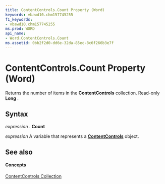 ```yaml
---
title: ContentControls.Count Property (Word)
keywords: vbawd10.chm157745255
f1_keywords:
- vbawd10.chm157745255
ms.prod: WORD
api_name:
- Word.ContentControls.Count
ms.assetid: 0bb2f2d0-dd6e-32da-85ec-8c6f266b3e7f
---
```



# ContentControls.Count Property (Word)

Returns the number of items in the  **ContentControls** collection. Read-only **Long** .


## Syntax

 _expression_ . **Count**

 _expression_ A variable that represents a **[ContentControls](contentcontrols-object-word.md)** object.


## See also


#### Concepts


[ContentControls Collection](contentcontrols-object-word.md)

